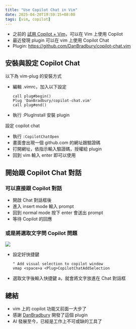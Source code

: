 ```yaml
---
title: "Use Copilot Chat in Vim"
date: 2025-04-20T19:59:15+08:00
tags: [vim, copilot]
---
```


- 之前的 [試用 Copilot + Vim](/posts/2023/12/try-copilot-with-vim/)，可以在 Vim 上使用 Copilot
- 最近發現 plugin 可以在 vim 上使用 Copilot Chat
- Plugin: https://github.com/DanBradbury/copilot-chat.vim


## 安裝與設定 Copilot Chat

以下為 vim-plug 的安裝方式

- 編輯 .vimrc，加入以下設定
   ```vim
   call plug#begin()
   Plug 'DanBradbury/copilot-chat.vim'
   call plug#end()
   ```
- 執行 :PlugInstall 安裝 plugin



設定 copilot chat

- 執行 `:CopilotChatOpen`
- 畫面會出現一個 github.com 的網址跟驗證碼
- 打開網址，依指示輸入驗證碼，授權給 plugin
- 回到 vim 輸入 enter 即可以使用



## 開始跟 Copilot Chat 對話

### 可以直接跟 Copilot 對話

- 開啟 Chat 對話框後
- 進入 insert mode 輸入 prompt
- 回到 normal mode 按下 enter 會送出 prompt
- 等待 Copilot 的回應



### 或是將選取文字問 Copilot 問題

![](/posts/2025/04/copilot-chat.png)

- 設定好快捷鍵
   ```vim
   " Add visual selection to copilot window
   vmap <space>a <Plug>CopilotChatAddSelection
   ```
- 選取文字後輸入快捷鍵 <space> a，就會將文字放進在 Chat 對話框



## 總結

- vim 上的 copilot 功能又前面一大步了
- 感謝 [DanBradbury](https://github.com/DanBradbury) 開發了這個 plugin
- AI 發展至今，已經是工作上不可或缺的工具了
